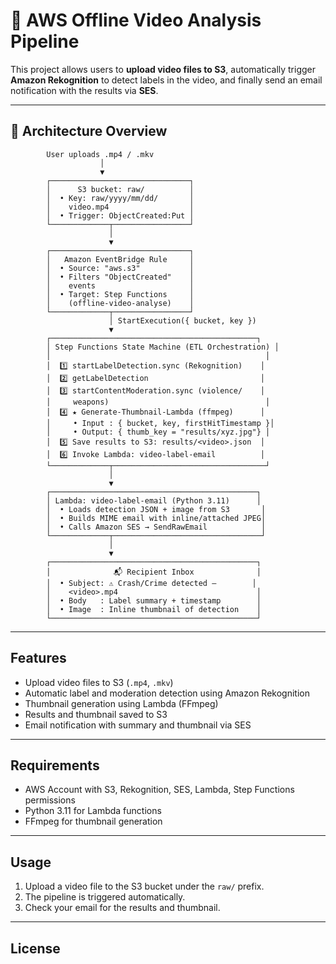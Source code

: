 # 🎥 AWS Offline Video Analysis Pipeline

This project allows users to **upload video files to S3**, automatically trigger **Amazon Rekognition** to detect labels in the video, and finally send an email notification with the results via **SES**.

---

## 🧭 Architecture Overview

```text
        User uploads .mp4 / .mkv
                    │
                    ▼
        ┌───────────────────────────────┐
        │      S3 bucket: raw/          │
        │  • Key: raw/yyyy/mm/dd/       │
        │    video.mp4                  │
        │  • Trigger: ObjectCreated:Put │
        └─────────────┬─────────────────┘
                      │
                      ▼
        ┌───────────────────────────────┐
        │   Amazon EventBridge Rule     │
        │  • Source: "aws.s3"           │
        │  • Filters "ObjectCreated"    │
        │    events                     │
        │  • Target: Step Functions     │
        │    (offline-video-analyse)    │
        └─────────────┬─────────────────┘
                      │ StartExecution({ bucket, key })
                      ▼
        ┌──────────────────────────────────────────────┐
        │ Step Functions State Machine (ETL Orchestration) │
        │                                                │
        │  1️⃣ startLabelDetection.sync (Rekognition)    │
        │  2️⃣ getLabelDetection                         │
        │  3️⃣ startContentModeration.sync (violence/    │
        │     weapons)                                   │
        │  4️⃣ ★ Generate-Thumbnail-Lambda (ffmpeg)      │
        │     • Input : { bucket, key, firstHitTimestamp }│
        │     • Output: { thumb_key = "results/xyz.jpg"} │
        │  5️⃣ Save results to S3: results/<video>.json  │
        │  6️⃣ Invoke Lambda: video-label-email          │
        └─────────────┬──────────────────────────────────┘
                      │
                      ▼
        ┌──────────────────────────────────────────────┐
        │ Lambda: video-label-email (Python 3.11)      │
        │  • Loads detection JSON + image from S3       │
        │  • Builds MIME email with inline/attached JPEG│
        │  • Calls Amazon SES → SendRawEmail            │
        └─────────────┬─────────────────────────────────┘
                      │
                      ▼
        ┌──────────────────────────────────────────────┐
        │              📬 Recipient Inbox              │
        │  • Subject: ⚠️ Crash/Crime detected –        │
        │    <video>.mp4                               │
        │  • Body   : Label summary + timestamp        │
        │  • Image  : Inline thumbnail of detection    │
        └──────────────────────────────────────────────┘
```

---

## Features

- Upload video files to S3 (`.mp4`, `.mkv`)
- Automatic label and moderation detection using Amazon Rekognition
- Thumbnail generation using Lambda (FFmpeg)
- Results and thumbnail saved to S3
- Email notification with summary and thumbnail via SES

---

## Requirements

- AWS Account with S3, Rekognition, SES, Lambda, Step Functions permissions
- Python 3.11 for Lambda functions
- FFmpeg for thumbnail generation

---

## Usage

1. Upload a video file to the S3 bucket under the `raw/` prefix.
2. The pipeline is triggered automatically.
3. Check your email for the results and thumbnail.

---

## License



